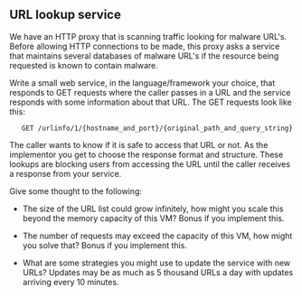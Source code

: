 URL lookup service
-------------------------------

We have an HTTP proxy that is scanning traffic looking for malware
URL's. Before allowing HTTP connections to be made, this proxy asks
a service that maintains several databases of malware URL's if the
resource being requested is known to contain malware.

Write a small web service, in the language/framework your choice,
that responds to GET requests where the caller passes in a URL and
the service responds with some information about that URL. The GET
requests look like this:

       GET /urlinfo/1/{hostname_and_port}/{original_path_and_query_string}

The caller wants to know if it is safe to access that URL or not.
As the implementor you get to choose the response format and
structure. These lookups are blocking users from accessing the URL
until the caller receives a response from your service.

Give some thought to the following:

 * The size of the URL list could grow infinitely, how might you
 scale this beyond the memory capacity of this VM? Bonus if you
 implement this.

 * The number of requests may exceed the capacity of this VM, how
 might you solve that? Bonus if you implement this.

 * What are some strategies you might use to update the service
 with new URLs? Updates may be as much as 5 thousand URLs a day
 with updates arriving every 10 minutes.
